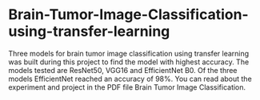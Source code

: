 # Brain-Tumor-Image-Classification-using-transfer-learning

Three models for brain tumor image classification using transfer learning was built during this project to find the model with highest accuracy.
The models tested are ResNet50, VGG16 and EfficientNet B0. Of the three models EfficientNet reached an accuracy of 98%. You can read about the experiment and project in the PDF file Brain Tumor Image Classification.   

